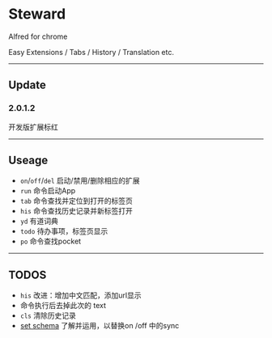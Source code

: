 Steward
===============

Alfred for chrome

Easy Extensions / Tabs / History / Translation etc.

---
## Update
### 2.0.1.2
开发版扩展标红

---
## Useage
+ `on`/`off`/`del` 启动/禁用/删除相应的扩展
+ `run` 命令启动App
+ `tab` 命令查找并定位到打开的标签页
+ `his` 命令查找历史记录并新标签打开
+ `yd` 有道词典
+ `todo` 待办事项，标签页显示
+ `po` 命令查找pocket

---
## TODOS
+ `his` 改进：增加中文匹配，添加url显示
+ 命令执行后去掉此次的 text
+ `cls` 清除历史记录
+ [set schema](https://developer.chrome.com/apps/manifest/storage) 了解并运用，以替换on /off 中的sync

